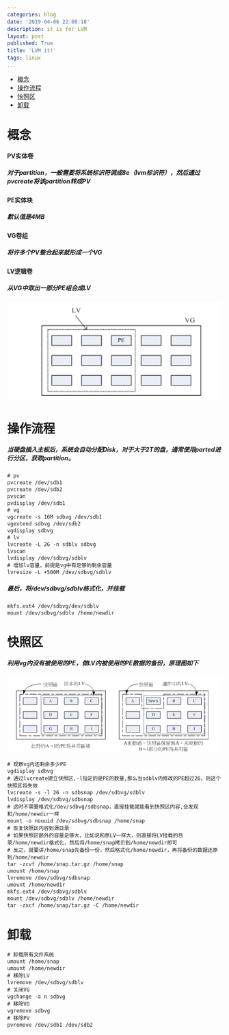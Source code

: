 ```yaml
---
categories: blog
date: '2019-04-06 22:08:18'
description: it is for LVM
layout: post
published: True
title: 'LVM it!'
tags: linux
...
```


-   [概念](#概念)
-   [操作流程](#操作流程)
-   [快照区](#快照区)
-   [卸载](#卸载)

概念
====

#### PV实体卷

##### 对于partition，一般需要将系统标识符调成8e（lvm标识符），然后通过pvcreate将该partition转成PV

#### PE实体块

##### 默认值是4MB

#### VG卷组

##### 将许多个PV整合起来就形成一个VG

#### LV逻辑卷

##### 从VG中取出一部分PE组合成LV

![avatar](/assets/images/lvm.PNG)

操作流程
========

##### 当硬盘插入主板后，系统会自动分配Disk，对于大于2T的盘，通常使用parted进行分区，获取partition。

~~~~ {.shell}
# pv
pvcreate /dev/sdb1
pvcreate /dev/sdb2
pvscan 
pvdisplay /dev/sdb1
# vg
vgcreate -s 16M sdbvg /dev/sdb1
vgextend sdbvg /dev/sdb2
vgdisplay sdbvg
# lv
lvcreate -L 2G -n sdblv sdbvg
lvscan
lvdisplay /dev/sdbvg/sdblv
# 增加lv容量，前提是vg中有足够的剩余容量
lvresize -L +500M /dev/sdbvg/sdblv
~~~~

##### 最后，将/dev/sdbvg/sdblv格式化，并挂载

~~~~ {.shell}
mkfs.ext4 /dev/sdbvg/dev/sdblv
mount /dev/sdbvg/sdblv /home/newdir
~~~~

快照区
======

##### 利用vg内没有被使用的PE，做LV内被使用的PE数据的备份，原理图如下

![avatar](/assets/images/snap.PNG)

~~~~ {.shell}
# 观察vg内还剩余多少PE
vgdisplay sdbvg
# 通过lvcreate建立快照区,-l指定的是PE的数量,那么当sdblv内修改的PE超过26，则这个快照区将失效
lvcreate -s -l 26 -n sdbsnap /dev/sdbvg/sdblv
lvdisplay /dev/sdbvg/sdbsnap
# 这时不需要格式化/dev/sdbvg/sdbsnap，直接挂载就能看到快照区内容,会发现和/home/newdir一样
mount -o nouuid /dev/sdbvg/sdbsnap /home/snap
# 恢复快照区内容到源目录
# 如果快照区额外的容量足够大，比如说和原LV一样大，则直接将LV挂载的目录/home/newdir格式化，然后将/home/snap拷贝到/home/newdir即可
# 反之，就要讲/home/snap先备份一份，然后格式化/home/newdir，再将备份的数据还原到/home/newdir
tar -zcvf /home/snap.tar.gz /home/snap
umount /home/snap
lvremove /dev/sdbvg/sdbsnap
umount /home/newdir
mkfs.ext4 /dev/sdbvg/sdblv
mount /dev/sdbvg/sdblv /home/newdir
tar -zxcf /home/snap/tar.gz -C /home/newdir
~~~~

卸载
====

~~~~ {.shell}
# 卸载所有文件系统
umount /home/snap
umount /home/newdir
# 移除LV
lvremove /dev/sdbvg/sdblv
# 关闭VG
vgchange -a n sdbvg
# 移除VG
vgremove sdbvg
# 移除PV
pvremove /dev/sdb1 /dev/sdb2
~~~~
